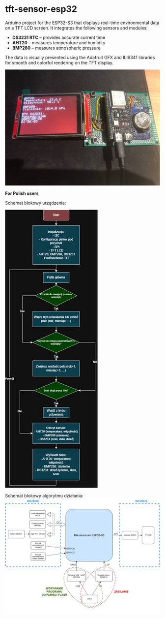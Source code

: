 # tft-sensor-esp32

Arduino project for the ESP32-S3 that displays real-time environmental data on a TFT LCD screen. It integrates the following sensors and modules:

- **DS3231 RTC** – provides accurate current time
- **AHT20** – measures temperature and humidity
- **BMP280** – measures atmospheric pressure

The data is visually presented using the Adafruit GFX and ILI9341 libraries for smooth and colorful rendering on the TFT display.

![Finished project](img/pic1.jpg)



**For Polish users**


Schemat blokowy urządzenia:

![Schemat blokowy urządzenia](img/pic2.jpg)

Schemat blokowy algorytmu działania:
![Schemat blokowy algorytmu działania](img/pic3.jpg)